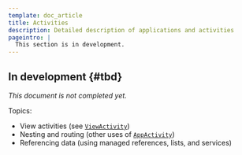 ```yaml
---
template: doc_article
title: Activities
description: Detailed description of applications and activities
pageintro: |
  This section is in development.
---
```


## In development {#tbd}

_This document is not completed yet._

Topics:

* View activities (see [`ViewActivity`](/docs/ref/ViewActivity))
* Nesting and routing (other uses of [`AppActivity`](/docs/ref/AppActivity))
* Referencing data (using managed references, lists, and services)


